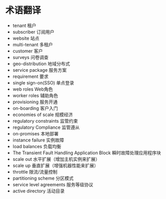 # 术语翻译

* tenant                                                    租户
* subscriber                                                订阅用户
* website                                                   站点
* multi-tenant                                              多租户
* customer                                                  客户
* surveys                                                   问卷调查
* geo-distribution                                          地域分布式
* service package                                           服务方案
* requirement                                               要求
* single sign-on(SSO)                                       单点登录
* web roles                                                 Web角色
* worker roles                                              辅助角色
* provisioning                                              服务开通
* on-boarding                                               客户入门
* economies of scale                                        规模经济
* regulatory constraints                                    监管约束
* regulatory Compliance                                     监管遵从
* on-promises                                               本地部署
* instance failure                                          实例故障
* load balances                                             负载均衡
* The Transient Fault Handling Application Block            瞬时故障处理应用程序块
* scale out                                                 水平扩展（增加主机实例来扩展）
* scale up                                                  垂直扩展（增强机器性能来扩展）
* throttle                                                  限流/流量控制
* partitioning scheme                                       分区模式
* service level agreements                                  服务等级协议
* active directory                                          活动目录